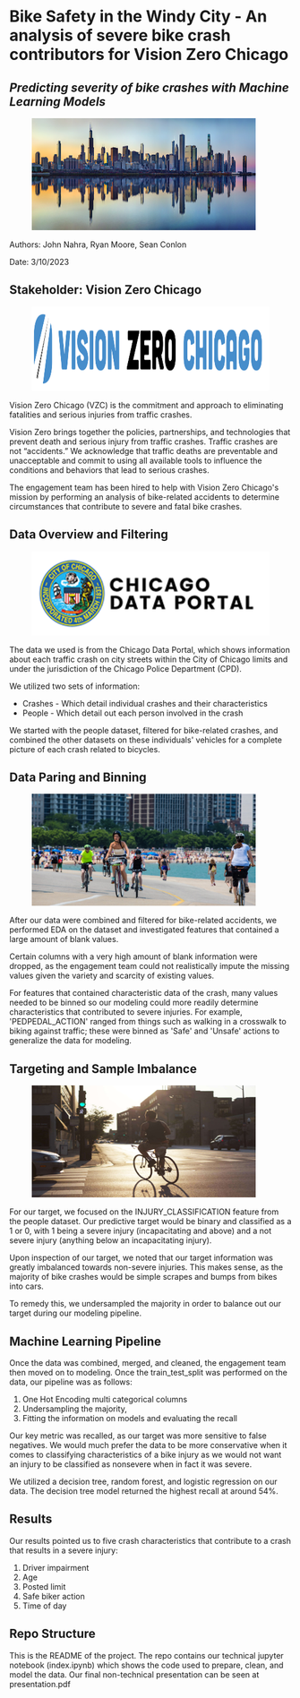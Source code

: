 # Bike Safety in the Windy City - An analysis of severe bike crash contributors for Vision Zero Chicago

## *Predicting severity of bike crashes with Machine Learning Models*

<figure>
    <img src="Illustrations/chicago-skyline.jpg"
         alt="Chicago Skyline"
         width="400"
         height="200">
</figure>

Authors: John Nahra, Ryan Moore, Sean Conlon

Date: 3/10/2023

## Stakeholder: Vision Zero Chicago

<figure>
    <img src="Illustrations/vision_zero.png"
         alt="Vision Zero"
         width="450"
         height="150">
</figure>

Vision Zero Chicago (VZC) is the commitment and approach to eliminating fatalities and serious injuries from traffic crashes.

Vision Zero brings together the policies, partnerships, and technologies that prevent death and serious injury from traffic crashes. Traffic crashes are not “accidents.” We acknowledge that traffic deaths are preventable and unacceptable and commit to using all available tools to influence the conditions and behaviors that lead to serious crashes.

The engagement team has been hired to help with Vision Zero Chicago's mission by performing an analysis of bike-related accidents to determine circumstances that contribute to severe and fatal bike crashes.

## Data Overview and Filtering

<figure>
    <img src="Illustrations/chicago_data"
         alt="Vision Zero"
         width="450"
         height="150">
</figure>

The data we used is from the Chicago Data Portal, which shows information about each traffic crash on city streets within the City of Chicago limits and under the jurisdiction of the Chicago Police Department (CPD).

We utilized two sets of information:

- Crashes - Which detail individual crashes and their characteristics
- People - Which detail out each person involved in the crash

We started with the people dataset, filtered for bike-related crashes, and combined the other datasets on these individuals' vehicles for a complete picture of each crash related to bicycles.

## Data Paring and Binning

<figure>
    <img src="Illustrations/bikes_lake.jpg"
         alt="Data Paring"
         width="400"
         height="200">
</figure>

After our data were combined and filtered for bike-related accidents, we performed EDA on the dataset and investigated features that contained a large amount of blank values.

Certain columns with a very high amount of blank information were dropped, as the engagement team could not realistically impute the missing values given the variety and scarcity of existing values.

For features that contained characteristic data of the crash, many values needed to be binned so our modeling could more readily determine characteristics that contributed to severe injuries. For example, 'PEDPEDAL_ACTION' ranged from things such as walking in a crosswalk to biking against traffic; these were binned as 'Safe' and 'Unsafe' actions to generalize the data for modeling.

## Targeting and Sample Imbalance

<figure>
    <img src="Illustrations/bikes_chicago_morning.jpeg"
         alt="Vision Zero"
         width="400"
         height="200">
</figure>

For our target, we focused on the INJURY_CLASSIFICATION feature from the people dataset. Our predictive target would be binary and classified as a 1 or 0, with 1 being a severe injury (incapacitating and above) and a not severe injury (anything below an incapacitating injury).

Upon inspection of our target, we noted that our target information was greatly imbalanced towards non-severe injuries. This makes sense, as the majority of bike crashes would be simple scrapes and bumps from bikes into cars.

To remedy this, we undersampled the majority in order to balance out our target during our modeling pipeline.

## Machine Learning Pipeline

Once the data was combined, merged, and cleaned, the engagement team then moved on to modeling. Once the train_test_split was performed on the data, our pipeline was as follows:

1. One Hot Encoding multi categorical columns
3. Undersampling the majority,
4. Fitting the information on models and evaluating the recall

Our key metric was recalled, as our target was more sensitive to false negatives. We would much prefer the data to be more conservative when it comes to classifying characteristics of a bike injury as we would not want an injury to be classified as nonsevere when in fact it was severe.

We utilized a decision tree, random forest, and logistic regression on our data. The decision tree model returned the highest recall at around 54%.

## Results

Our results pointed us to five crash characteristics that contribute to a crash that results in a severe injury:

1. Driver impairment
2. Age
3. Posted limit
4. Safe biker action
5. Time of day

## Repo Structure

This is the README of the project. The repo contains our technical jupyter notebook (index.ipynb) which shows the code used to prepare, clean, and model the data. Our final non-technical presentation can be seen at presentation.pdf





























